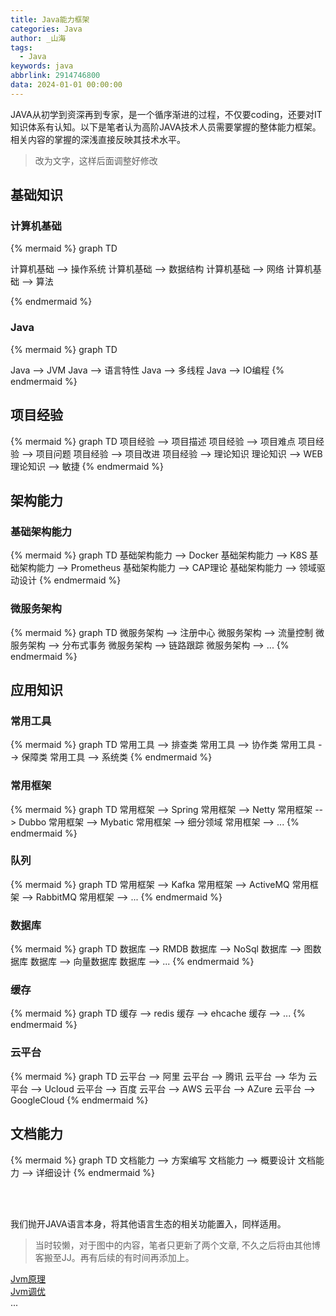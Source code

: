 ```yaml
---
title: Java能力框架
categories: Java
author: _山海
tags:
  - Java
keywords: java
abbrlink: 2914746800
data: 2024-01-01 00:00:00
---
```



JAVA从初学到资深再到专家，是一个循序渐进的过程，不仅要coding，还要对IT知识体系有认知。以下是笔者认为高阶JAVA技术人员需要掌握的整体能力框架。相关内容的掌握的深浅直接反映其技术水平。

> 改为文字，这样后面调整好修改

## 基础知识
### 计算机基础


{% mermaid %}
graph TD

计算机基础 --> 操作系统
计算机基础 --> 数据结构
计算机基础 --> 网络
计算机基础 --> 算法

{% endmermaid  %}

### Java

{% mermaid %}
graph TD

Java --> JVM
Java --> 语言特性
Java --> 多线程
Java --> IO编程
{% endmermaid %}



## 项目经验

{% mermaid %}
graph TD
项目经验 --> 项目描述
项目经验 --> 项目难点
项目经验 --> 项目问题
项目经验 --> 项目改进
项目经验 --> 理论知识
理论知识 --> WEB
理论知识 --> 敏捷
{% endmermaid %}

## 架构能力

### 基础架构能力
{% mermaid %}
graph TD
基础架构能力 --> Docker
基础架构能力 --> K8S
基础架构能力 --> Prometheus
基础架构能力 --> CAP理论
基础架构能力 --> 领域驱动设计
{% endmermaid %}

### 微服务架构

{% mermaid %}
graph TD
微服务架构  --> 注册中心
微服务架构  --> 流量控制
微服务架构  --> 分布式事务
微服务架构  --> 链路跟踪
微服务架构  --> ...
{% endmermaid %}

## 应用知识

### 常用工具

{% mermaid %}
graph TD
常用工具 --> 排查类
常用工具 --> 协作类
常用工具 --> 保障类
常用工具 --> 系统类
{% endmermaid %}
### 常用框架
{% mermaid %}
graph TD
常用框架 --> Spring
常用框架 --> Netty
常用框架 --> Dubbo
常用框架 --> Mybatic
常用框架 --> 细分领域
常用框架 --> ...
{% endmermaid %}

### 队列
{% mermaid %}
graph TD
常用框架 --> Kafka
常用框架 --> ActiveMQ
常用框架 --> RabbitMQ
常用框架 --> ...
{% endmermaid %}

### 数据库
{% mermaid %}
graph TD
数据库 --> RMDB
数据库 --> NoSql
数据库 --> 图数据库
数据库 --> 向量数据库
数据库 --> ...
{% endmermaid %}

### 缓存
{% mermaid %}
graph TD
缓存 --> redis
缓存 --> ehcache
缓存 --> ...
{% endmermaid %}

### 云平台
{% mermaid %}
graph TD
云平台 --> 阿里
云平台 --> 腾讯
云平台 --> 华为
云平台 --> Ucloud
云平台 --> 百度
云平台 --> AWS
云平台 --> AZure
云平台 --> GoogleCloud
{% endmermaid %}

## 文档能力
{% mermaid %}
graph TD
文档能力 --> 方案编写
文档能力 --> 概要设计
文档能力 --> 详细设计
{% endmermaid %}

<br><br>

我们抛开JAVA语言本身，将其他语言生态的相关功能置入，同样适用。
> 当时较懒，对于图中的内容，笔者只更新了两个文章, 不久之后将由其他博客搬至JJ。再有后续的有时间再添加上。


[Jvm原理](https://juejin.cn/post/7296017029705318419)  
[Jvm调优](https://juejin.cn/post/7296017029705318419)  
...
